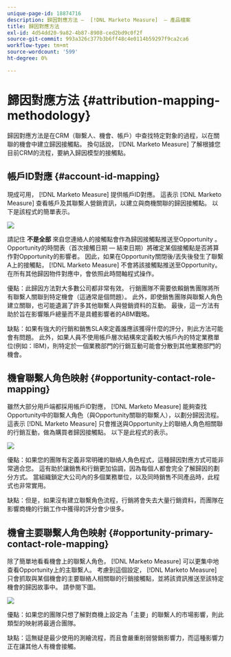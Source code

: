 ```yaml
---
unique-page-id: 18874716
description: 歸因對應方法 —  [!DNL Marketo Measure]  — 產品檔案
title: 歸因對應方法
exl-id: 4d54dd20-9a82-4b87-8908-ced2bd9c0f2f
source-git-commit: 993a326c377b3b6ff48c4e0114b59297f9ca2ca6
workflow-type: tm+mt
source-wordcount: '599'
ht-degree: 0%

---
```


# 歸因對應方法 {#attribution-mapping-methodology}

歸因對應方法是在CRM（聯繫人、機會、帳戶）中查找特定對象的過程，以在關聯的機會中建立歸因接觸點。 換句話說， [!DNL Marketo Measure] 了解根據您目前CRM的流程，要納入歸因模型的接觸點。

## 帳戶ID對應 {#account-id-mapping}

現成可用， [!DNL Marketo Measure] 提供帳戶ID對應。 這表示 [!DNL Marketo Measure] 查看帳戶及其聯繫人營銷資訊，以建立與商機關聯的歸因接觸點。 以下是該程式的簡單表示。

![](assets/1-1.png)

請記住 **不是全部** 來自您連絡人的接觸點會作為歸因接觸點推送至Opportunity 。 Opportunity的時間表（首次接觸日期 — 結束日期）將確定某個接觸點是否將算作對Opportunity的影響者。 因此，如果在Opportunity關閉後/丟失後發生了聯繫A上的接觸點， [!DNL Marketo Measure] 不會將該接觸點推送至Opportunity。 在所有其他歸因物件對應中，會依照此時間軸程式操作。

優點：此歸因方法對大多數公司都非常有效。 行銷團隊不需要依賴銷售團隊將所有聯繫人關聯到特定機會（這通常是個問題）。 此外，即使銷售團隊與聯繫人角色建立關聯，也可能遺漏了許多其他聯繫人與營銷資料的互動。 最後，這一方法有助於旨在影響賬戶總量而不是具體影響者的ABM戰略。

缺點：如果有強大的行銷和銷售SLA來定義誰應該獲得什麼的評分，則此方法可能會有問題。 此外，如果人員不使用帳戶層次結構來定義較大帳戶內的特定業務單位(例如：IBM)，則特定於一個業務部門的行銷互動可能會分散到其他業務部門的機會。

## 機會聯繫人角色映射 {#opportunity-contact-role-mapping}

雖然大部分用戶端都採用帳戶ID對應， [!DNL Marketo Measure] 能夠查找Opportunity中的聯繫人角色（與Opportunity關聯的聯繫人），以劃分歸因流程。 這表示 [!DNL Marketo Measure] 只會推送與Opportunity上的聯絡人角色相關聯的行銷互動，做為購買者歸因接觸點。 以下是此程式的表示。

![](assets/2-1.png)

優點：如果您的團隊有定義非常明確的聯絡人角色程式，這種歸因對應方式可能非常適合您。 這有助於讓銷售和行銷更加協調，因為每個人都會完全了解歸因的劃分方式。 當組織鎖定大公司內的多個業務單位，以及同時銷售不同產品時，此程式也非常實用。

缺點：但是，如果沒有建立聯繫角色流程，行銷將會失去大量行銷資料，而團隊在影響商機的行銷工作中獲得的評分會少很多。

## 機會主要聯繫人角色映射 {#opportunity-primary-contact-role-mapping}

除了簡單地看看機會上的聯繫人角色， [!DNL Marketo Measure] 可以更集中地查看Opportunity上的主聯繫人。 考慮到這個設定， [!DNL Marketo Measure] 只會抓取與某個機會的主要聯絡人相關聯的行銷接觸點，並將該資訊推送至該特定機會的歸因故事中。 請參閱下圖。

![](assets/3.png)

優點：如果您的團隊只想了解對商機上設定為「主要」的聯繫人的市場影響，則此類型的映射將最適合團隊。

缺點：這無疑是最少使用的測繪流程，而且會嚴重削弱營銷影響力，而這種影響力正在讓其他人有機會接觸。
